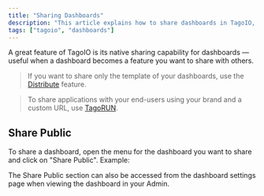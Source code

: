 ```yaml
---
title: "Sharing Dashboards"
description: "This article explains how to share dashboards in TagoIO, including how to open the Share Public option and where to access related sharing features."
tags: ["tagoio", "dashboards"]
---
```


A great feature of TagoIO is its native sharing capability for dashboards — useful when a dashboard becomes a feature you want to share with others.

> If you want to share only the template of your dashboards, use the [Distribute](blueprint-dashboard) feature.

> To share applications with your end-users using your brand and a custom URL, use [TagoRUN](../../tagorun/).

## Share Public

To share a dashboard, open the menu for the dashboard you want to share and click on "Share Public". Example:

<!-- Image placeholder removed for build -->

The Share Public section can also be accessed from the dashboard settings page when viewing the dashboard in your Admin.